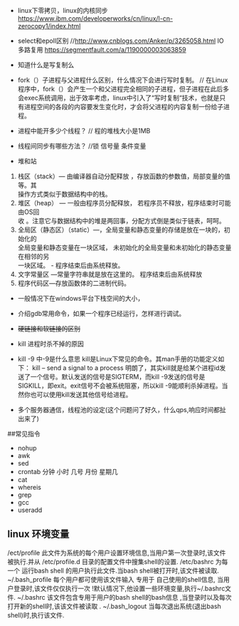 + linux下零拷贝，linux的内核同步   https://www.ibm.com/developerworks/cn/linux/l-cn-zerocopy1/index.html 
+ select和epoll区别    //http://www.cnblogs.com/Anker/p/3265058.html  IO 多路复用 https://segmentfault.com/a/1190000003063859 

+ 知道什么是写复制么
+ fork（）子进程与父进程什么区别，什么情况下会进行写时复制。 //      在Linux程序中，fork（）会产生一个和父进程完全相同的子进程，但子进程在此后多会exec系统调用，出于效率考虑，linux中引入了“写时复制“技术，也就是只有进程空间的各段的内容要发生变化时，才会将父进程的内容复制一份给子进程。
+ 进程中能开多少个线程？  // 程的堆栈大小是1MB
+ 线程间同步有哪些方法？   //锁 信号量 条件变量
+ 堆和站
1. 栈区（stack）—   由编译器自动分配释放   ，存放函数的参数值，局部变量的值等。其  
  操作方式类似于数据结构中的栈。  
2. 堆区（heap）   —   一般由程序员分配释放，   若程序员不释放，程序结束时可能由OS回  
  收   。注意它与数据结构中的堆是两回事，分配方式倒是类似于链表，呵呵。  
3. 全局区（静态区）（static）—，全局变量和静态变量的存储是放在一块的，初始化的  
  全局变量和静态变量在一块区域，   未初始化的全局变量和未初始化的静态变量在相邻的另  
  一块区域。   -   程序结束后由系统释放。  
4. 文字常量区   —常量字符串就是放在这里的。   程序结束后由系统释放  
5. 程序代码区—存放函数体的二进制代码。

+ 一般情况下在windows平台下栈空间的大小，

+ 介绍gdb常用命令，如果一个程序已经运行，怎样进行调试。

+ ~~硬链接和软链接的区别~~

+ kill 进程时杀不掉的原因
+ kill -9 中-9是什么意思
kill是Linux下常见的命令。其man手册的功能定义如下：
kill – send a signal to a process
明朗了，其实kill就是给某个进程id发送了一个信号。默认发送的信号是SIGTERM，而kill -9发送的信号是SIGKILL，即exit。exit信号不会被系统阻塞，所以kill -9能顺利杀掉进程。当然你也可以使用kill发送其他信号给进程。

+ 多个服务器通信，线程池的设定(这个问题问了好久，什么qps,响应时间都扯出来了)   

##常见指令
+ nohup
+ awk
+ sed
+ crontab 分钟 小时 几号 月份 星期几
+ cat
+ whereis
+ grep 
+ gcc
+ useradd


## linux 环境变量
/ect/profile
此文件为系统的每个用户设置环境信息,当用户第一次登录时,该文件被执行.并从 /etc/profile.d 目录的配置文件中搜集shell的设置.
/etc/bashrc
为每一个 运行bash shell 的用户执行此文件.当bash shell被打开时,该文件被读取.
~/.bash_profile
每个用户都可使用该文件输入 专用于 自己使用的shell信息, 当用户登录时,该文件仅仅执行一次 !默认情况下,他设置一些环境变量,执行~/.bashrc文件.
~/.bashrc
该文件包含专用于用户的bash shell的bash信息 ,当登录时以及每次打开新的shell时,该该文件被读取 .
~/.bash_logout
当每次退出系统(退出bash shell)时,执行该文件.


